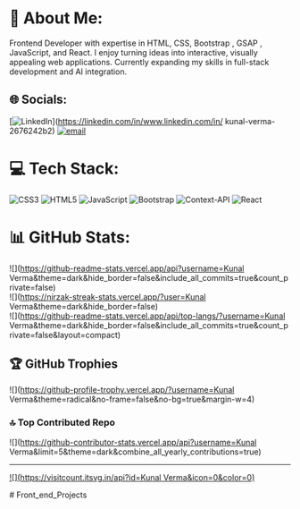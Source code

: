# 💫 About Me:
Frontend Developer with expertise in HTML, CSS, Bootstrap , GSAP , JavaScript, and React. I enjoy turning ideas into interactive, visually appealing web applications. Currently expanding my skills in full-stack development and AI integration.


## 🌐 Socials:
[![LinkedIn](https://img.shields.io/badge/LinkedIn-%230077B5.svg?logo=linkedin&logoColor=white)](https://linkedin.com/in/www.linkedin.com/in/ kunal-verma-2676242b2) [![email](https://img.shields.io/badge/Email-D14836?logo=gmail&logoColor=white)](mailto:kvcoder22@gmail.com) 

# 💻 Tech Stack:
![CSS3](https://img.shields.io/badge/css3-%231572B6.svg?style=for-the-badge&logo=css3&logoColor=white) ![HTML5](https://img.shields.io/badge/html5-%23E34F26.svg?style=for-the-badge&logo=html5&logoColor=white) ![JavaScript](https://img.shields.io/badge/javascript-%23323330.svg?style=for-the-badge&logo=javascript&logoColor=%23F7DF1E) ![Bootstrap](https://img.shields.io/badge/bootstrap-%238511FA.svg?style=for-the-badge&logo=bootstrap&logoColor=white) ![Context-API](https://img.shields.io/badge/Context--Api-000000?style=for-the-badge&logo=react) ![React](https://img.shields.io/badge/react-%2320232a.svg?style=for-the-badge&logo=react&logoColor=%2361DAFB)
# 📊 GitHub Stats:
![](https://github-readme-stats.vercel.app/api?username=Kunal Verma&theme=dark&hide_border=false&include_all_commits=true&count_private=false)<br/>
![](https://nirzak-streak-stats.vercel.app/?user=Kunal Verma&theme=dark&hide_border=false)<br/>
![](https://github-readme-stats.vercel.app/api/top-langs/?username=Kunal Verma&theme=dark&hide_border=false&include_all_commits=true&count_private=false&layout=compact)

## 🏆 GitHub Trophies
![](https://github-profile-trophy.vercel.app/?username=Kunal Verma&theme=radical&no-frame=false&no-bg=true&margin-w=4)

### 🔝 Top Contributed Repo
![](https://github-contributor-stats.vercel.app/api?username=Kunal Verma&limit=5&theme=dark&combine_all_yearly_contributions=true)

---
[![](https://visitcount.itsvg.in/api?id=Kunal Verma&icon=0&color=0)](https://visitcount.itsvg.in)

<!-- Proudly created with GPRM ( https://gprm.itsvg.in ) --># Front_end_Projects
